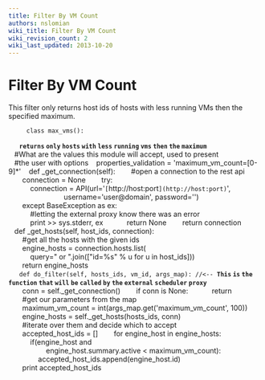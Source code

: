 ```yaml
---
title: Filter By VM Count
authors: nslomian
wiki_title: Filter By VM Count
wiki_revision_count: 2
wiki_last_updated: 2013-10-20
---
```


# Filter By VM Count

This filter only returns host ids of hosts with less running VMs then the specified maximum.

         class max_vms():
`   `**`returns` `only` `hosts` `with` `less` `running` `vms` `then` `the` `maximum`**
         #What are the values this module will accept, used to present
         #the user with options
         properties_validation = 'maximum_vm_count=[0-9]*'
         def _get_connection(self):
             #open a connection to the rest api
             connection = None
             try:
                 connection = API(url='`[`http://host:port`](http://host:port)`',
                                  username='user@domain', password='')
             except BaseException as ex:
                 #letting the external proxy know there was an error
                 print >> sys.stderr, ex
                 return None
             return connection
         def _get_hosts(self, host_ids, connection):
             #get all the hosts with the given ids
             engine_hosts = connection.hosts.list(
                 query=" or ".join(["id=%s" % u for u in host_ids]))
             return engine_hosts
`   def do_filter(self, hosts_ids, vm_id, args_map): //<-- `**`This` `is` `the` `function` `that` `will` `be` `called` `by` `the` `external` `scheduler` `proxy`**
             conn = self._get_connection()
             if conn is None:
                 return
             #get our parameters from the map
             maximum_vm_count = int(args_map.get('maximum_vm_count', 100))
             engine_hosts = self._get_hosts(hosts_ids, conn)
             #iterate over them and decide which to accept
             accepted_host_ids = []
             for engine_host in engine_hosts:
                 if(engine_host and
                         engine_host.summary.active < maximum_vm_count):
                     accepted_host_ids.append(engine_host.id)
             print accepted_host_ids
